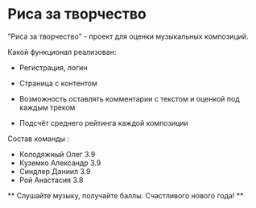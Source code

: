 # Риса за творчество

"Риса за творчество" - проект для оценки музыкальных композиций.

Какой функционал реализован:

* Регистрация, логин

* Страница с контентом

* Возможность оставлять комментарии с текстом и оценкой под каждым треком

* Подсчёт среднего рейтинга каждой композиции

Состав команды : 
* Колодяжный Олег 3.9 
* Куземко Александр 3.9 
* Синдлер Даниил 3.9 
* Рой Анастасия 3.8

** Слушайте музыку, получайте баллы. Счастливого нового года! **
